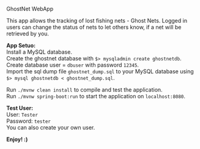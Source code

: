 GhostNet WebApp

This app allows the tracking of lost fishing nets - Ghost Nets.
Logged in users can change the status of nets to let others know, if a net will be retrieved by you.

**App Setuo:**  
Install a MySQL database.  
Create the ghostnet database with `$> mysqladmin create ghostnetdb`.  
Create database user = `dbuser` with password `12345`.  
Import the sql dump file `ghostnet_dump.sql` to your MySQL database using `$> mysql ghostnetdb < ghostnet_dump.sql`.  

Run `./mvnw clean install` to compile and test the application.  
Run `./mvnw spring-boot:run` to start the application on `localhost:8080`.  

**Test User:**  
User: `Tester`  
Password: `tester`  
You can also create your own user.  

**Enjoy! :)**

 
